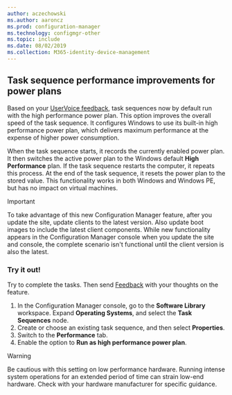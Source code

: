 ```yaml
---
author: aczechowski
ms.author: aaroncz
ms.prod: configuration-manager
ms.technology: configmgr-other
ms.topic: include
ms.date: 08/02/2019
ms.collection: M365-identity-device-management
---
```


## <a name="bkmk_tsperf"></a> Task sequence performance improvements for power plans

<!--3555926-->

Based on your [UserVoice feedback](https://configurationmanager.uservoice.com/forums/300492-ideas/suggestions/13442805-speed-up-osd-by-having-configmgr-set-high-performa), task sequences now by default run with the high performance power plan. This option improves the overall speed of the task sequence. It configures Windows to use its built-in high performance power plan, which delivers maximum performance at the expense of higher power consumption.

When the task sequence starts, it records the currently enabled power plan. It then switches the active power plan to the Windows default **High Performance** plan. If the task sequence restarts the computer, it repeats this process. At the end of the task sequence, it resets the power plan to the stored value. This functionality works in both Windows and Windows PE, but has no impact on virtual machines.

> [!Important]
> To take advantage of this new Configuration Manager feature, after you update the site, update clients to the latest version. Also update boot images to include the latest client components. While new functionality appears in the Configuration Manager console when you update the site and console, the complete scenario isn't functional until the client version is also the latest.

### Try it out!

Try to complete the tasks. Then send [Feedback](/sccm/core/understand/find-help#product-feedback) with your thoughts on the feature.

1. In the Configuration Manager console, go to the **Software Library** workspace. Expand **Operating Systems**, and select the **Task Sequences** node.
1. Create or choose an existing task sequence, and then select **Properties**.
1. Switch to the **Performance** tab.
1. Enable the option to **Run as high performance power plan**.

> [!Warning]
> Be cautious with this setting on low performance hardware. Running intense system operations for an extended period of time can strain low-end hardware. Check with your hardware manufacturer for specific guidance.
